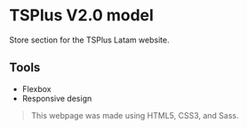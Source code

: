 # TSPlus V2.0 model

Store section for the TSPlus Latam website.

## Tools

- Flexbox
- Responsive design

>This webpage was made using HTML5, CSS3, and Sass.
